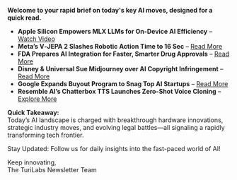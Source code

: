 <p><strong>Welcome to your rapid brief on today's key AI moves, designed for a quick read.</strong></p>
<ul>
<li><strong>Apple Silicon Empowers MLX LLMs for On-Device AI Efficiency</strong> – <a href="https://www.youtube.com/watch?v=tn2Hvw7eCsw">Watch Video</a></li>
<li><strong>Meta’s V‑JEPA 2 Slashes Robotic Action Time to 16 Sec</strong> – <a href="https://ai.meta.com/blog/v-jepa-2-world-model-benchmarks/">Read More</a></li>
<li><strong>FDA Prepares AI Integration for Faster, Smarter Drug Approvals</strong> – <a href="https://www.nytimes.com/2025/06/10/health/fda-drug-approvals-artificial-intelligence.html">Read More</a></li>
<li><strong>Disney &amp; Universal Sue Midjourney over AI Copyright Infringement</strong> – <a href="https://www.wired.com/story/disney-universal-sue-midjourney/">Read More</a></li>
<li><strong>Google Expands Buyout Program to Snag Top AI Startups</strong> – <a href="https://www.wsj.com/tech/ai/google-expands-buyout-program-in-push-to-ramp-up-ai-spending-0a27e866">Read More</a></li>
<li><strong>Resemble AI’s Chatterbox TTS Launches Zero-Shot Voice Cloning</strong> – <a href="https://github.com/resemble-ai/chatterbox">Explore More</a></li>
</ul>
<p><strong>Quick Takeaway:</strong><br />
Today’s AI landscape is charged with breakthrough hardware innovations, strategic industry moves, and evolving legal battles—all signaling a rapidly transforming tech frontier.</p>
<p>Stay Updated: Follow us for daily insights into the fast-paced world of AI!  </p>
<p>Keep innovating,<br />
The TuriLabs Newsletter Team</p>